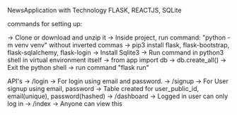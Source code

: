NewsApplication with Technology FLASK, REACTJS, SQLite

commands for setting up:

-> Clone or download and unzip it
-> Inside project, run command: "python -m venv venv" without inverted commas
-> pip3 install flask, flask-bootstrap, flask-sqlalchemy, flask-login
-> Install Sqlite3
-> Run command in python3 shell in virtual environment itself
	-> from app import db
	-> db.create_all()
-> Exit the python shell
-> run command "flask run"

API's
	-> /login
		-> For login using email and password.
	-> /signup
		-> For User signup using email, password
		-> Table created for user_public_id, email(unique), password(hashed)
	-> /dashboard
		-> Logged in user can only log in
	-> /index
		-> Anyone can view this
